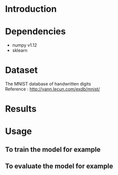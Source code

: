# Introduction


# Dependencies
- numpy v1.12
- sklearn

# Dataset
The MNIST database of handwritten digits  
Reference : http://yann.lecun.com/exdb/mnist/

# Results


# Usage

## To train the model for example

## To evaluate the model for example

